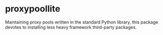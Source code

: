 # proxypoollite
Maintaining proxy pools written in the standard Python library, this package devotes to installing less heavy framework third-party packages.
